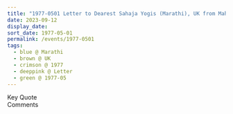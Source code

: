 ```yaml
---
title: "1977-0501 Letter to Dearest Sahaja Yogis (Marathi), UK from Maha Avatar, Issue 1 (July-September 1980), Page 15"
date: 2023-09-12
display_date: 
sort_date: 1977-05-01
permalink: /events/1977-0501
tags:
  - blue @ Marathi
  - brown @ UK
  - crimson @ 1977
  - deeppink @ Letter
  - green @ 1977-05
---
```


<wave-list>
  <list-title color="green" width="75">Key Quote</list-title>
  <list-item color="BlanchedAlmond"  width="200"></list-item>
  <list-item color="Lavender"></list-item>
  <list-item color="BlanchedAlmond"></list-item>
</wave-list>

<br>

<wave-list>
  <list-title color="green" width="75">Comments</list-title>
  <list-item color="BlanchedAlmond"  width="200"></list-item>
  <list-item color="Lavender"></list-item>
  <list-item color="BlanchedAlmond"></list-item>
</wave-list>
